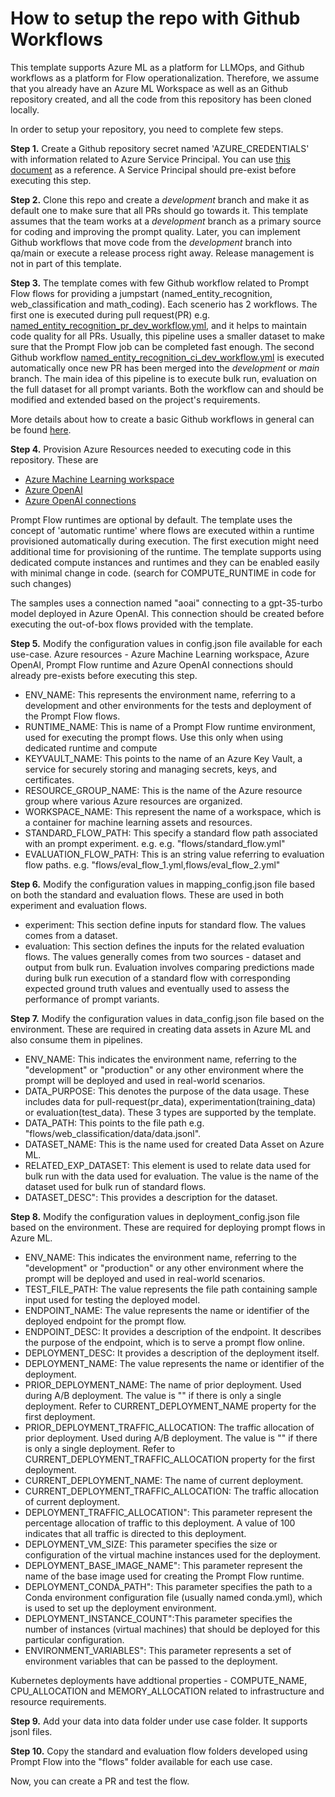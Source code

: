 # How to setup the repo with Github Workflows

This template supports Azure ML as a platform for LLMOps, and Github workflows as a platform for Flow operationalization. Therefore, we assume that you already have an Azure ML Workspace as well as an Github repository created, and all the code from this repository has been cloned locally.

In order to setup your repository, you need to complete few steps.

**Step 1.** Create a Github repository secret named 'AZURE_CREDENTIALS' with information related to Azure Service Principal. You can use [this document](https://learn.microsoft.com/en-us/azure/developer/github/connect-from-azure?tabs=azure-portal%2Clinux#use-the-azure-login-action-with-a-service-principal-secret) as a reference. A Service Principal should pre-exist before executing this step. 

**Step 2.** Clone this repo and create a *development* branch and make it as default one to make sure that all PRs should go towards it. This template assumes that the team works at a *development* branch as a primary source for coding and improving the prompt quality. Later, you can implement Github workflows that move code from the *development* branch into qa/main or execute a release process right away. Release management is not in part of this template.

**Step 3.** The template comes with few Github workflow related to Prompt Flow flows for providing a jumpstart (named_entity_recognition, web_classification and math_coding). Each scenerio has 2 workflows. The first one is executed during pull request(PR) e.g. [named_entity_recognition_pr_dev_workflow.yml](../.github/workflows/named_entity_recognition_pr_dev_workflow.yml), and it helps to maintain code quality for all PRs. Usually, this pipeline uses a smaller dataset to make sure that the Prompt Flow job can be completed fast enough. The second Github workflow [named_entity_recognition_ci_dev_workflow.yml](../.github/workflows/named_entity_recognition_ci_dev_workflow.yml) is executed automatically once new PR has been merged into the *development* or *main* branch. The main idea of this pipeline is to execute bulk run, evaluation on the full dataset for all prompt variants. Both the workflow can and should be modified and extended based on the project's requirements. 

More details about how to create a basic Github workflows in general can be found [here](https://docs.github.com/en/actions/using-workflows).

**Step 4.** Provision Azure Resources needed to executing code in this repository. These are

- [Azure Machine Learning workspace]()
- [Azure OpenAI](https://learn.microsoft.com/en-us/azure/ai-services/openai/how-to/create-resource?pivots=web-portal)
- [Azure OpenAI connections](https://learn.microsoft.com/en-us/azure/machine-learning/prompt-flow/how-to-create-manage-runtime?view=azureml-api-2)

Prompt Flow runtimes are optional by default. The template uses the concept of 'automatic runtime' where flows are executed within a runtime provisioned automatically during execution. The first execution might need additional time for provisioning of the runtime. The template supports using dedicated compute instances and runtimes and they can be enabled easily with minimal change in code. (search for COMPUTE_RUNTIME in code for such changes)

The samples uses a connection named "aoai" connecting to a gpt-35-turbo model deployed in Azure OpenAI. This connection should be created before executing the out-of-box flows provided with the template.

**Step 5.** Modify the configuration values in config.json file available for each use-case. Azure resources - Azure Machine Learning workspace, Azure OpenAI, Prompt Flow runtime and Azure OpenAI connections should already pre-exists before executing this step.

- ENV_NAME:  This represents the environment name, referring to a development and other environments for the tests and deployment of the Prompt Flow flows.
- RUNTIME_NAME:  This is name of a Prompt Flow runtime environment, used for executing the prompt flows. Use this only when using dedicated runtime and compute
- KEYVAULT_NAME:  This points to the name of an Azure Key Vault, a service for securely storing and managing secrets, keys, and certificates.
- RESOURCE_GROUP_NAME:  This is the name of the Azure resource group where various Azure resources are organized.
- WORKSPACE_NAME:  This represent the name of a workspace, which is a container for machine learning assets and resources.
- STANDARD_FLOW_PATH:  This specify a standard flow path associated with an prompt experiment. e.g.  e.g. "flows/standard_flow.yml"
- EVALUATION_FLOW_PATH:  This is an string value referring to evaluation flow paths. e.g. "flows/eval_flow_1.yml,flows/eval_flow_2.yml"

**Step 6.** Modify the configuration values in mapping_config.json file based on both the standard and evaluation flows. These are used in both experiment and evaluation flows.

- experiment: This section define inputs for standard flow. The values comes from a dataset.
- evaluation: This section defines the inputs for the related evaluation flows. The values generally comes from two sources - dataset and output from bulk run. Evaluation involves comparing predictions made during bulk run execution of a standard flow with corresponding expected ground truth values and eventually used to assess the performance of prompt variants.

**Step 7.** Modify the configuration values in data_config.json file based on the environment. These are required in creating data assets in Azure ML and also consume them in pipelines.

- ENV_NAME: This indicates the environment name, referring to the "development" or "production" or any other environment where the prompt will be deployed and used in real-world scenarios.
- DATA_PURPOSE: This denotes the purpose of the data usage. These includes data for pull-request(pr_data), experimentation(training_data) or evaluation(test_data). These 3 types are supported by the template.
- DATA_PATH: This points to the file path e.g. "flows/web_classification/data/data.jsonl".
- DATASET_NAME: This is the name used for created Data Asset on Azure ML.
- RELATED_EXP_DATASET: This element is used to relate data used for bulk run with the data used for evaluation. The value is the name of the dataset used for bulk run of standard flows.
- DATASET_DESC": This provides a description for the dataset.


**Step 8.** Modify the configuration values in deployment_config.json file based on the environment.  These are required for deploying prompt flows in Azure ML.

- ENV_NAME: This indicates the environment name, referring to the "development" or "production" or any other environment where the prompt will be deployed and used in real-world scenarios.
- TEST_FILE_PATH: The value represents the file path containing sample input used for testing the deployed model. 
- ENDPOINT_NAME: The value represents the name or identifier of the deployed endpoint for the prompt flow.
- ENDPOINT_DESC: It provides a description of the endpoint. It describes the purpose of the endpoint, which is to serve a prompt flow online.
- DEPLOYMENT_DESC: It provides a description of the deployment itself.
- DEPLOYMENT_NAME: The value represents the name or identifier of the deployment. 
- PRIOR_DEPLOYMENT_NAME: The name of prior deployment. Used during A/B deployment. The value is "" if there is only a single deployment. Refer to CURRENT_DEPLOYMENT_NAME property for the first deployment. 
- PRIOR_DEPLOYMENT_TRAFFIC_ALLOCATION:  The traffic allocation of prior deployment. Used during A/B deployment. The value is "" if there is only a single deployment. Refer to CURRENT_DEPLOYMENT_TRAFFIC_ALLOCATION property for the first deployment. 
- CURRENT_DEPLOYMENT_NAME: The name of current deployment.
- CURRENT_DEPLOYMENT_TRAFFIC_ALLOCATION: The traffic allocation of current deployment.
- DEPLOYMENT_TRAFFIC_ALLOCATION": This parameter represent the percentage allocation of traffic to this deployment. A value of 100 indicates that all traffic is directed to this deployment.
- DEPLOYMENT_VM_SIZE: This parameter specifies the size or configuration of the virtual machine instances used for the deployment.
- DEPLOYMENT_BASE_IMAGE_NAME": This parameter represent the name of the base image used for creating the Prompt Flow runtime.
- DEPLOYMENT_CONDA_PATH": This parameter specifies the path to a Conda environment configuration file (usually named conda.yml), which is used to set up the deployment environment.
- DEPLOYMENT_INSTANCE_COUNT":This parameter specifies the number of instances (virtual machines) that should be deployed for this particular configuration.
- ENVIRONMENT_VARIABLES": This parameter represents a set of environment variables that can be passed to the deployment.

Kubernetes deployments have addtional properties - COMPUTE_NAME, CPU_ALLOCATION and MEMORY_ALLOCATION related to infrastructure and resource requirements.

**Step 9.** Add your data into data folder under use case folder. It supports jsonl files. 

**Step 10.** Copy the standard and evaluation flow folders developed using Prompt Flow into the "flows" folder available for each use case.

Now, you can create a PR and test the flow.
